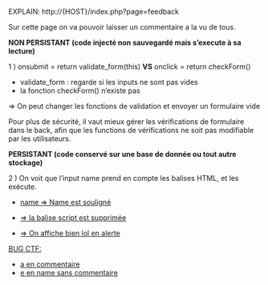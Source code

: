 EXPLAIN: http://{HOST}/index.php?page=feedback

Sur cette page on va pouvoir laisser un commentaire a la vu de tous.

**NON PERSISTANT (code injecté non sauvegardé mais s’execute à sa lecture)**

1 ) onsubmit = return validate_form(this) **VS** onclick = return checkForm() 

- validate_form : regarde si les inputs ne sont pas vides
- la fonction checkForm() n’existe pas

⇒ On peut changer les fonctions de validation et envoyer un formulaire vide 

Pour plus de sécurité, il vaut mieux gérer les vérifications de formulaire dans le back, afin que les functions de vérifications ne soit pas modifiable par les utilisateurs.

**PERSISTANT (code conservé sur une base de donnée ou tout autre stockage)**

2 ) On voit que l’input name prend en compte les balises HTML, et les exécute. 

- <u>name
    ⇒ Name est souligné

- <script>alert(”coucou”)</script>
    ⇒ la balise script est supprimée

- <sCrIpT>alert(”lol”)</ScrIpt>
    ⇒ On affiche bien lol en alerte

BUG CTF:  
- a en commentaire
- e en name sans commentaire
